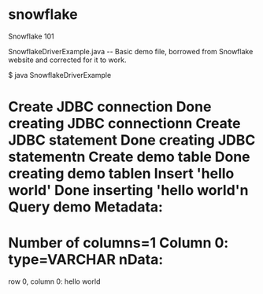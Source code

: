 # snowflake
Snowflake 101

SnowflakeDriverExample.java -- Basic demo file, borrowed from Snowflake website
and corrected for it to work.

$ java SnowflakeDriverExample

Create JDBC connection
Done creating JDBC connectionn
Create JDBC statement
Done creating JDBC statementn
Create demo table
Done creating demo tablen
Insert 'hello world'
Done inserting 'hello world'n
Query demo
Metadata:
================================
Number of columns=1
Column 0: type=VARCHAR
nData:
================================
row 0, column 0: hello world

